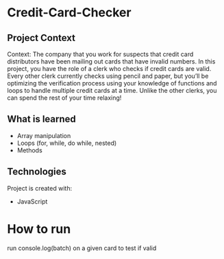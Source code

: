 # Credit-Card-Checker

## Project Context
Context: The company that you work for suspects that credit card distributors have been mailing out cards that have invalid numbers. In this project, you have the role of a clerk who checks if credit cards are valid. Every other clerk currently checks using pencil and paper, but you’ll be optimizing the verification process using your knowledge of functions and loops to handle multiple credit cards at a time. Unlike the other clerks, you can spend the rest of your time relaxing!

## What is learned
* Array manipulation
* Loops (for, while, do while, nested)
* Methods
	
## Technologies
Project is created with:

* JavaScript

# How to run
run console.log(batch) on a given card to test if valid
	

